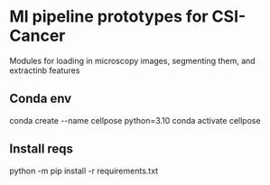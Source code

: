 # Ml pipeline prototypes for CSI-Cancer 
Modules for loading in microscopy images, segmenting them, and extractinb features  

## Conda env
conda create --name cellpose python=3.10
conda activate cellpose

## Install reqs
python -m pip install -r requirements.txt 
